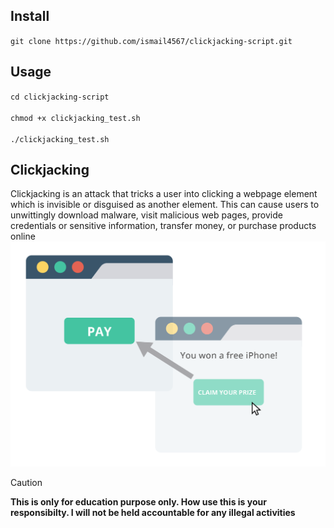 ## Install
`git clone https://github.com/ismail4567/clickjacking-script.git`
## Usage 
`cd clickjacking-script`<br><br>
`chmod +x clickjacking_test.sh`<br><br>
`./clickjacking_test.sh`  
## Clickjacking
Clickjacking is an attack that tricks a user into clicking a webpage element which is invisible or disguised as another element. This can cause users to unwittingly download malware, visit malicious web pages, provide credentials or sensitive information, transfer money, or purchase products online
![](Clickjacking.png)
> [!CAUTION]
>   **This is only for education purpose only. How use this is your responsibilty. I will not be held accountable for any illegal activities**
